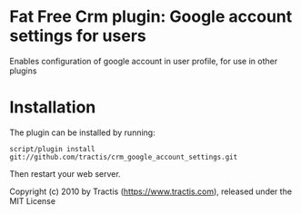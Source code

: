 Fat Free Crm plugin: Google account settings for users
============

Enables configuration of google account in user profile, for use in other plugins

Installation
============

The plugin can be installed by running:

    script/plugin install git://github.com/tractis/crm_google_account_settings.git

Then restart your web server.

Copyright (c) 2010 by Tractis (https://www.tractis.com), released under the MIT License